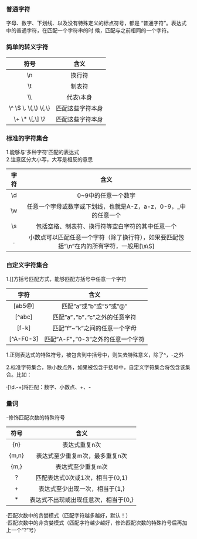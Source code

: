 ### 普通字符

字母、数字、下划线、以及没有特殊定义的标点符号，都是
“普通字符”。表达式中的普通字符，在匹配一个字符串的时
候，匹配与之前相同的一个字符。

### 简单的转义字符

|                  符号                   |       含义       |
| :-------------------------------------: | :--------------: |
|                   \n                    |      换行符      |
|                   \t                    |      制表符      |
|                   \\\                   |    代表\本身     |
| \\^ \\$ \\.    \\(,\\) \\{,\\} | 匹配这些字符本身 |
| \\+ \\* \\[,\\] \\?  | 匹配这些字符本身 |

### 标准的字符集合

1.能够与‘多种字符’匹配的表达式  
2.注意区分大小写，大写是相反的意思

| 字符 |                             含义                             |
| :--: | :----------------------------------------------------------: |
|  \d  |                     0~9中的任意一个数字                      |
|  \w  | 任意一个字母或数字或下划线，也就是A-Z，a-z，0-9，_中的任意一个 |
|  \s  |       包括空格、制表符、换行符等空白字符的其中任意一个       |
|  .   | 小数点可以匹配任意一个字符（除了换行符），如果要匹配包括“\n”在内的所有字符，一般用[\s\S] |

### 自定义字符集合

1.[]方括号匹配方式，能够匹配方括号中任意一个字符

|   字符    |                  含义                  |
| :-------: | :------------------------------------: |
|  [ab5@]   |         匹配”a”或”b”或”5”或”@”         |
|  [^abc]   |    匹配”a”，”b”，”c”之外的任意字符     |
|   [f-k]   |     匹配”f”~”k”之间的任意一个字母      |
| [^A-F0-3] | 匹配”A-F”，”0-3”之外的任意一个字符 |

1.正则表达式的特殊符号，被包含到中括号中，则失去特殊意义，除了^，-之外

2.标准字符集合，除小数点外，如果被包含于括号中，自定义字符集合将包含该集合。比如：

·[\d.\-+]将匹配：数字、小数点、+、-

### 量词

-修饰匹配次数的特殊符号

| 符号  |                 含义                 |
| :---: | :----------------------------------: |
|  {n}  |            表达式重复n次             |
| {m,n} |    表达式至少重复m次，最多重复n次    |
| {m,}  |          表达式至少重复m次           |
|   ?   |   匹配表达式0次或1次，相当于{0,1}    |
|   +   |    表达式至少出现一次，相当于{1,}    |
|   *   | 表达式不出现或出现任意次，相当于{0,} |

·匹配次数中的贪婪模式（匹配字符越多越好，默认！）  
·匹配次数中的非贪婪模式（匹配字符越少越好，修饰匹配次数的特殊符号后再加上一个“?”号）

